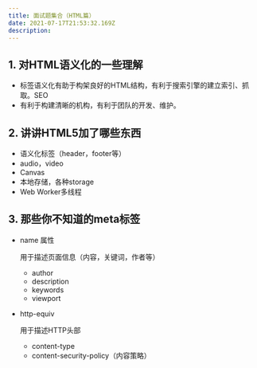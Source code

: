 ```yaml
---
title: 面试题集合（HTML篇）
date: 2021-07-17T21:53:32.169Z
description: 
---
```


## 1. 对HTML语义化的一些理解

- 标签语义化有助于构架良好的HTML结构，有利于搜索引擎的建立索引、抓取。SEO
- 有利于构建清晰的机构，有利于团队的开发、维护。

## 2. 讲讲HTML5加了哪些东西

- 语义化标签（header，footer等）
- audio，video
- Canvas
- 本地存储，各种storage
- Web Worker多线程

## 3. 那些你不知道的meta标签

- name 属性
  
  用于描述页面信息（内容，关键词，作者等）
  - author
  - description
  - keywords
  - viewport

- http-equiv
  
  用于描述HTTP头部

  - content-type
  - content-security-policy（内容策略）
  
